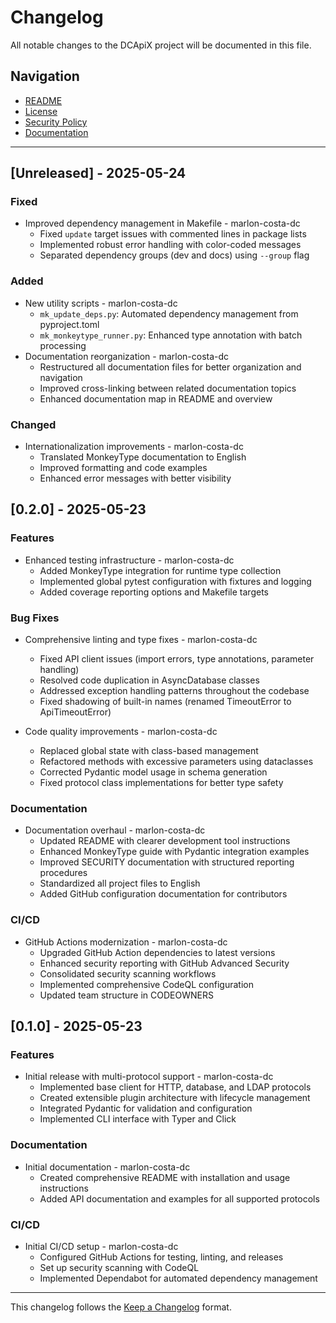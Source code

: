 # Changelog

All notable changes to the DCApiX project will be documented in this file.

## Navigation

* [README](README.md)
* [License](LICENSE)
* [Security Policy](SECURITY.md)
* [Documentation](docs/01-overview.md)

---

## [Unreleased] - 2025-05-24

### Fixed

* Improved dependency management in Makefile - marlon-costa-dc
  * Fixed `update` target issues with commented lines in package lists
  * Implemented robust error handling with color-coded messages
  * Separated dependency groups (dev and docs) using `--group` flag

### Added

* New utility scripts - marlon-costa-dc
  * `mk_update_deps.py`: Automated dependency management from pyproject.toml
  * `mk_monkeytype_runner.py`: Enhanced type annotation with batch processing
* Documentation reorganization - marlon-costa-dc
  * Restructured all documentation files for better organization and navigation
  * Improved cross-linking between related documentation topics
  * Enhanced documentation map in README and overview

### Changed

* Internationalization improvements - marlon-costa-dc
  * Translated MonkeyType documentation to English
  * Improved formatting and code examples
  * Enhanced error messages with better visibility

## [0.2.0] - 2025-05-23

### Features

* Enhanced testing infrastructure - marlon-costa-dc
  * Added MonkeyType integration for runtime type collection
  * Implemented global pytest configuration with fixtures and logging
  * Added coverage reporting options and Makefile targets

### Bug Fixes

* Comprehensive linting and type fixes - marlon-costa-dc
  * Fixed API client issues (import errors, type annotations, parameter handling)
  * Resolved code duplication in AsyncDatabase classes
  * Addressed exception handling patterns throughout the codebase
  * Fixed shadowing of built-in names (renamed TimeoutError to ApiTimeoutError)

* Code quality improvements - marlon-costa-dc
  * Replaced global state with class-based management
  * Refactored methods with excessive parameters using dataclasses
  * Corrected Pydantic model usage in schema generation
  * Fixed protocol class implementations for better type safety

### Documentation

* Documentation overhaul - marlon-costa-dc
  * Updated README with clearer development tool instructions
  * Enhanced MonkeyType guide with Pydantic integration examples
  * Improved SECURITY documentation with structured reporting procedures
  * Standardized all project files to English
  * Added GitHub configuration documentation for contributors

### CI/CD

* GitHub Actions modernization - marlon-costa-dc
  * Upgraded GitHub Action dependencies to latest versions
  * Enhanced security reporting with GitHub Advanced Security
  * Consolidated security scanning workflows
  * Implemented comprehensive CodeQL configuration
  * Updated team structure in CODEOWNERS

## [0.1.0] - 2025-05-23

### Features

* Initial release with multi-protocol support - marlon-costa-dc
  * Implemented base client for HTTP, database, and LDAP protocols
  * Created extensible plugin architecture with lifecycle management
  * Integrated Pydantic for validation and configuration
  * Implemented CLI interface with Typer and Click

### Documentation

* Initial documentation - marlon-costa-dc
  * Created comprehensive README with installation and usage instructions
  * Added API documentation and examples for all supported protocols

### CI/CD

* Initial CI/CD setup - marlon-costa-dc
  * Configured GitHub Actions for testing, linting, and releases
  * Set up security scanning with CodeQL
  * Implemented Dependabot for automated dependency management

---

This changelog follows the [Keep a Changelog](https://keepachangelog.com/en/1.0.0/) format.
